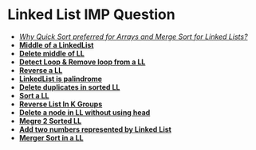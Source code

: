 # Linked List IMP Question 

- [*Why Quick Sort preferred for Arrays and Merge Sort for Linked Lists?*](https://www.geeksforgeeks.org/why-quick-sort-preferred-for-arrays-and-merge-sort-for-linked-lists/#:~:text=Quick%20Sort%20in%20its%20general,running%20time%20of%20the%20algorithm.)
- [**Middle of a LinkedList**](MiddleofLL.md)
- [**Delete middle of LL**](DeleteMiddleOfLL.md)
- [**Detect Loop & Remove loop from a LL**](DetectandRemove.md)
- [**Reverse a LL**](ReverseLLSoln.md)
- [**LinkedList is palindrome**](PalindromLL.md)
- [**Delete duplicates in sorted LL**](RemoveDuplicateFromLL.md)
- [**Sort a LL**](Sort0s1sand2s.md)
- [**Reverse List In K Groups**](LLReverseKGroups.md)
- [**Delete a node in LL without using head**](DeleteNodeNoHead.md)
- [**Megre 2 Sorted LL**](Merge2SortedLL.md)
- [**Add two numbers represented by Linked List**](Add2NumInLL.md)
- [**Merger Sort in a LL**](MergeSortLL.md)
<!-- - [**Delete the whole LL**]() -->
<!-- - [**Separate even and odd nodes in a LL**]() -->
<!-- - [**The intersection point of two LL**]() -->